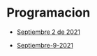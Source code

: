 # Programacion

- [Septiembre 2 de 2021](septiembre-2.md)

- [Septiembre-9-2021](septiembre-9.md)


